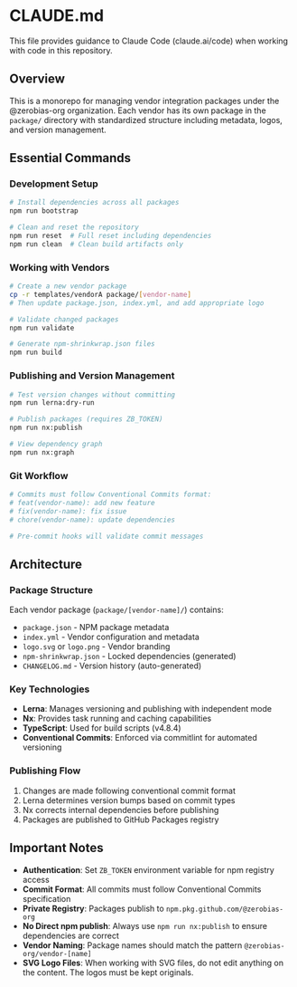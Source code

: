 # CLAUDE.md

This file provides guidance to Claude Code (claude.ai/code) when working with code in this repository.

## Overview

This is a monorepo for managing vendor integration packages under the @zerobias-org organization. Each vendor has its own package in the `package/` directory with standardized structure including metadata, logos, and version management.

## Essential Commands

### Development Setup
```bash
# Install dependencies across all packages
npm run bootstrap

# Clean and reset the repository
npm run reset  # Full reset including dependencies
npm run clean  # Clean build artifacts only
```

### Working with Vendors
```bash
# Create a new vendor package
cp -r templates/vendorA package/[vendor-name]
# Then update package.json, index.yml, and add appropriate logo

# Validate changed packages
npm run validate

# Generate npm-shrinkwrap.json files
npm run build
```

### Publishing and Version Management
```bash
# Test version changes without committing
npm run lerna:dry-run

# Publish packages (requires ZB_TOKEN)
npm run nx:publish

# View dependency graph
npm run nx:graph
```

### Git Workflow
```bash
# Commits must follow Conventional Commits format:
# feat(vendor-name): add new feature
# fix(vendor-name): fix issue
# chore(vendor-name): update dependencies

# Pre-commit hooks will validate commit messages
```

## Architecture

### Package Structure
Each vendor package (`package/[vendor-name]/`) contains:
- `package.json` - NPM package metadata
- `index.yml` - Vendor configuration and metadata
- `logo.svg` or `logo.png` - Vendor branding
- `npm-shrinkwrap.json` - Locked dependencies (generated)
- `CHANGELOG.md` - Version history (auto-generated)

### Key Technologies
- **Lerna**: Manages versioning and publishing with independent mode
- **Nx**: Provides task running and caching capabilities
- **TypeScript**: Used for build scripts (v4.8.4)
- **Conventional Commits**: Enforced via commitlint for automated versioning

### Publishing Flow
1. Changes are made following conventional commit format
2. Lerna determines version bumps based on commit types
3. Nx corrects internal dependencies before publishing
4. Packages are published to GitHub Packages registry

## Important Notes

- **Authentication**: Set `ZB_TOKEN` environment variable for npm registry access
- **Commit Format**: All commits must follow Conventional Commits specification
- **Private Registry**: Packages publish to `npm.pkg.github.com/@zerobias-org`
- **No Direct npm publish**: Always use `npm run nx:publish` to ensure dependencies are correct
- **Vendor Naming**: Package names should match the pattern `@zerobias-org/vendor-[name]`
- **SVG Logo Files**: When working with SVG files, do not edit anything on the content. The logos must be kept originals.

